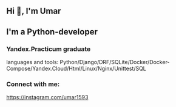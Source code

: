 ## Hi 👋, I'm Umar
## I'm a Python-developer
### Yandex.Practicum graduate
languages and tools: Python/Django/DRF/SQLite/Docker/Docker-Compose/Yandex.Cloud/Html/Linux/Nginx/Unittest/SQL
### Connect with me:
https://instagram.com/umar1593
